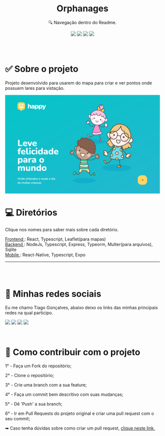 <h1 align="center"> Orphanages </h1>

<p align="center">🔍 Navegação dentro do Readme. </p>

<div align="center">

  [![](https://img.shields.io/badge/-Sobre-5276f2)](#sobre)
  [![](https://img.shields.io/badge/-Diretórios-5276f2)](#techs)
  [![](https://img.shields.io/badge/-Contribuir-5276f2)](#contribuir)
  [![](https://img.shields.io/badge/-Social-5276f2)](#rede-social)

</div>

</br></br>

<div align="left">
  <h1 id="sobre"> ✅ Sobre o projeto </h1>
  <p>
    Projeto desenvolvido para usarem do mapa para criar e ver pontos onde possuem lares para vistação. </br>
  <p>
</div>

<img src=".github/orphanages_home_page.png" alt="Orphanages home page">

</br>

<div align="left">
  <h1 id="diretorios"> 💻 Diretórios </h1>
  <span>Clique nos nomes para saber mais sobre cada diretório.</span>
  <div class="diretorio">
    <p>
      <a 
        href="https://github.com/Tiaguin061/nlw/tree/orphanage-nlw3/frontend"
      >
      Frontend
      </a>: React, Typescript, Leaflet(para mapas) </br>
      <a 
        href="https://github.com/Tiaguin061/nlw/tree/orphanage-nlw3/backend"
      >
      Backend
      </a>: NodeJs, Typescript, Express, Typeorm, Multer(para arquivos), Sqlite </br>
      <a 
        href="https://github.com/Tiaguin061/nlw/tree/orphanage-nlw3/mobile"
      >
      Mobile
      </a>: React-Native, Typescript, Expo
    </p>

  ___
  </div>
</div>

</br>
</br>

<div align="left">
  <h1 id="rede-social">📱 Minhas redes sociais</h1>
  <p> Eu me chamo Tiago Gonçalves, abaixo deixo os links das minhas principais redes na qual participo.
  </p>

  [![](https://img.shields.io/badge/-Github-434140)](https://github.com/Tiaguin061)
  [![](https://img.shields.io/badge/-Linkedin-3DC3C9)](https://www.linkedin.com/in/tiagogoncalves200428/)
  [![](https://img.shields.io/badge/-Instagram-EA3C7A)](https://www.instagram.com/tiaguinho_gon1/?hl=pt-br)
  [![](https://img.shields.io/badge/-Discord-5276f2)](https://discord.com/users/586186122611130368)

</div>

</br>

<div align="left">
  <h1 id="contribuir">🔗 Como contribuir com o projeto</h1>
  <div>
    <p> 1° - Faça um Fork do repositório; </p>
    <p> 2° - Clone o repositório; </p>
    <p> 3° - Crie uma branch com a sua feature; </p>
    <p> 4° - Faça um commit bem descritivo com suas mudanças; </p>
    <p> 5° - Dê 'Push' a sua branch; </p>
    <p> 6° - Ir em Pull Requests do projeto original e criar uma pull request com o seu commit; </p>
    <p>
     ➡ Caso tenha dúvidas sobre como criar um pull request, 
      <a 
        href="https://docs.github.com/pt/github/collaborating-with-issues-and-pull-requests/creating-a-pull-request"> clique neste link.
      </a>  
    </p>
  </div>
</div>
